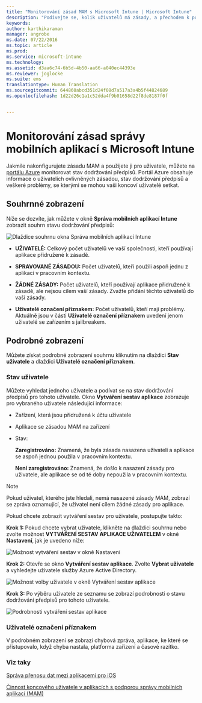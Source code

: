 ```yaml
---
title: "Monitorování zásad MAM s Microsoft Intune | Microsoft Intune"
description: "Podívejte se, kolik uživatelů má zásady, a přechodem k podrobnostem zjistěte další informace."
keywords: 
author: karthikaraman
manager: angrobe
ms.date: 07/22/2016
ms.topic: article
ms.prod: 
ms.service: microsoft-intune
ms.technology: 
ms.assetid: d3aa6c74-6b5d-4b50-aa66-a040ec44393e
ms.reviewer: joglocke
ms.suite: ems
translationtype: Human Translation
ms.sourcegitcommit: 644860abcd351d24f08d7a517a3a4b5f44824689
ms.openlocfilehash: 1d22d26c1a1c52dda4f9b01658d22f8de8187f0f


---
```


# Monitorování zásad správy mobilních aplikací s Microsoft Intune
Jakmile nakonfigurujete zásadu MAM a použijete ji pro uživatele, můžete na [portálu Azure](https://portal.azure.com) monitorovat stav dodržování předpisů. Portál Azure obsahuje informace o uživatelích ovlivněných zásadou, stav dodržování předpisů a veškeré problémy, se kterými se mohou vaši koncoví uživatelé setkat.
## Souhrnné zobrazení
Níže se dozvíte, jak můžete v okně **Správa mobilních aplikací Intune** zobrazit souhrn stavu dodržování předpisů:


![Dlaždice souhrnu okna Správa mobilních aplikací Intune](../media/mam-azure-portal-user-status-summary.png)

-   **UŽIVATELÉ:** Celkový počet uživatelů ve vaší společnosti, kteří používají aplikace přidružené k zásadě.

-   **SPRAVOVANÉ ZÁSADOU:** Počet uživatelů, kteří použili aspoň jednu z aplikací v pracovním kontextu.

-   **ŽÁDNÉ ZÁSADY:** Počet uživatelů, kteří používají aplikace přidružené k zásadě, ale nejsou cílem vaší zásady.  Zvažte přidání těchto uživatelů do vaší zásady.

- **Uživatelé označení příznakem:** Počet uživatelů, kteří mají problémy. Aktuálně jsou v části **Uživatelé označení příznakem** uvedení jenom uživatelé se zařízením s jailbreakem.


## Podrobné zobrazení
Můžete získat podrobné zobrazení souhrnu kliknutím na dlaždici **Stav uživatele** a dlaždici **Uživatelé označení příznakem**.

### Stav uživatele
Můžete vyhledat jednoho uživatele a podívat se na stav dodržování předpisů pro tohoto uživatele. Okno **Vytváření sestav aplikace** zobrazuje pro vybraného uživatele následující informace:
- Zařízení, která jsou přidružená k účtu uživatele
- Aplikace se zásadou MAM na zařízení
- Stav:

  **Zaregistrováno:** Znamená, že byla zásada nasazena uživateli a aplikace se aspoň jednou použila v pracovním kontextu.

  **Není zaregistrováno:** Znamená, že došlo k nasazení zásady pro uživatele, ale aplikace se od té doby nepoužila v pracovním kontextu.

>[!NOTE]
> Pokud uživatel, kterého jste hledali, nemá nasazené zásady MAM, zobrazí se zpráva oznamující, že uživatel není cílem žádné zásady pro aplikace.

Pokud chcete zobrazit vytváření sestav pro uživatele, postupujte takto:

**Krok 1:** Pokud chcete vybrat uživatele, klikněte na dlaždici souhrnu nebo zvolte možnost **VYTVÁŘENÍ SESTAV APLIKACE UŽIVATELEM** v okně **Nastavení**, jak je uvedeno níže:

![Možnost vytváření sestav v okně Nastavení](../media/mam-azure-portal-app-reporting-by-user-settings-blade.png)

**Krok 2:** Otevře se okno **Vytváření sestav aplikace**. Zvolte **Vybrat uživatele** a vyhledejte uživatele služby Azure Active Directory.

![Možnost volby uživatele v okně Vytváření sestav aplikace](../media/mam-azure-portal-app-reporting-select-user.png)

**Krok 3:** Po výběru uživatele ze seznamu se zobrazí podrobnosti o stavu dodržování předpisů pro tohoto uživatele.

![Podrobnosti vytváření sestav aplikace](../media/mam-azure-portal-app-reporting-by-user.png)
### Uživatelé označení příznakem
V podrobném zobrazení se zobrazí chybová zpráva, aplikace, ke které se přistupovalo, když chyba nastala, platforma zařízení a časové razítko.  

### Viz taky
[Správa přenosu dat mezi aplikacemi pro iOS](manage-data-transfer-between-ios-apps-with-microsoft-intune.md)

[Činnost koncového uživatele v aplikacích s podporou správy mobilních aplikací (MAM)](end-user-experience-for-mam-enabled-apps-with-microsoft-intune.md)



<!--HONumber=Jul16_HO4-->



